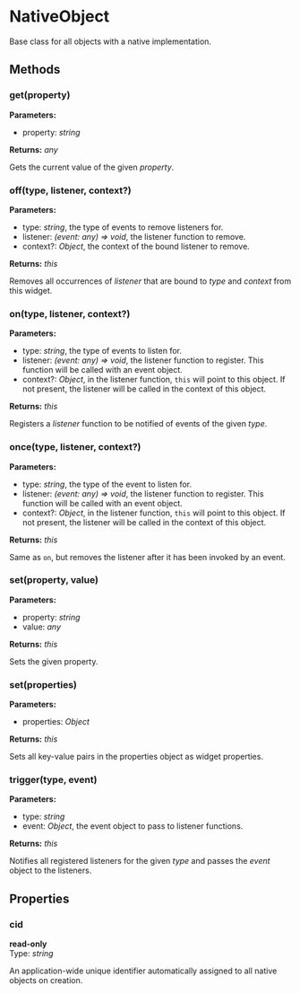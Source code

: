 # NativeObject

Base class for all objects with a native implementation.

## Methods

### get(property)

**Parameters:** 

- property: *string*

**Returns:** *any*

Gets the current value of the given *property*.

### off(type, listener, context?)

**Parameters:** 

- type: *string*, the type of events to remove listeners for.
- listener: *(event: any) => void*, the listener function to remove.
- context?: *Object*, the context of the bound listener to remove.

**Returns:** *this*

Removes all occurrences of *listener* that are bound to *type* and *context* from this widget.

### on(type, listener, context?)

**Parameters:** 

- type: *string*, the type of events to listen for.
- listener: *(event: any) => void*, the listener function to register. This function will be called with an event object.
- context?: *Object*, in the listener function, `this` will point to this object. If not present, the listener will be called in the context of this object.

**Returns:** *this*

Registers a *listener* function to be notified of events of the given *type*.

### once(type, listener, context?)

**Parameters:** 

- type: *string*, the type of the event to listen for.
- listener: *(event: any) => void*, the listener function to register. This function will be called with an event object.
- context?: *Object*, in the listener function, `this` will point to this object. If not present, the listener will be called in the context of this object.

**Returns:** *this*

Same as `on`, but removes the listener after it has been invoked by an event.

### set(property, value)

**Parameters:** 

- property: *string*
- value: *any*

**Returns:** *this*

Sets the given property.

### set(properties)

**Parameters:** 

- properties: *Object*

**Returns:** *this*

Sets all key-value pairs in the properties object as widget properties.

### trigger(type, event)

**Parameters:** 

- type: *string*
- event: *Object*, the event object to pass to listener functions.

**Returns:** *this*

Notifies all registered listeners for the given *type* and passes the *event* object to the listeners.


## Properties

### cid

**read-only**<br/>
Type: *string*

An application-wide unique identifier automatically assigned to all native objects on creation.

